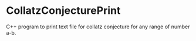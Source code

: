 # CollatzConjecturePrint
C++ program to print text file for collatz conjecture for any range of number a-b.
